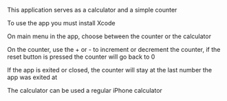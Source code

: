 This application serves as a calculator and a simple counter

To use the app you must install Xcode

On main menu in the app, choose between the counter or the calculator

On the counter, use the + or - to increment or decrement the counter, if the reset button is pressed the counter will go back to 0

If the app is exited or closed, the counter will stay at the last number the app was exited at

The calculator can be used a regular iPhone calculator
